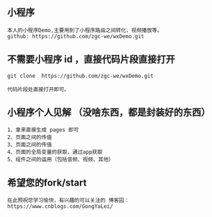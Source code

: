 ##  小程序
```
本人的小程序Demo,主要用到了小程序路由之间转化，视频播放等。
github: https://github.com/zgc-we/wxDemo.git
```
## 不需要小程序 id ，直接代码片段直接打开
```
git clone  https://github.com/zgc-we/wxDemo.git

代码片段处直接打开即可。
```
## 小程序个人见解 （没啥东西，都是封装好的东西）
```
1、拿来直接生成 pages 即可
2、页面之间的传值
3、页面之间的传值
4、页面的全局变量的获取，通过app获取
5、组件之间的运用（包括音频、视频、其他）
```
## 希望您的fork/start
```
在此预祝您学习愉快，有兴趣的可以关注的 博客园：https://www.cnblogs.com/GongYaLei/
```
